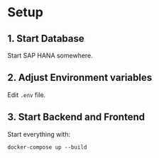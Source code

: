 # Setup
## 1. Start Database
Start SAP HANA somewhere.

## 2. Adjust Environment variables
Edit `.env` file.

## 3. Start Backend and Frontend
Start everything with:
```
docker-compose up --build
```
